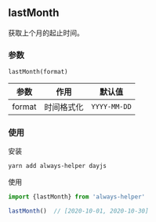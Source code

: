 ## lastMonth

获取上个月的起止时间。

### 参数

`lastMonth(format)`

| 参数   | 作用       | 默认值       |
| ------ | ---------- | ------------ |
| format | 时间格式化 | `YYYY-MM-DD` |


### 使用

安装

```sh
yarn add always-helper dayjs
```

使用

```js
import {lastMonth} from 'always-helper'

lastMonth()  // [2020-10-01, 2020-10-30]
```

